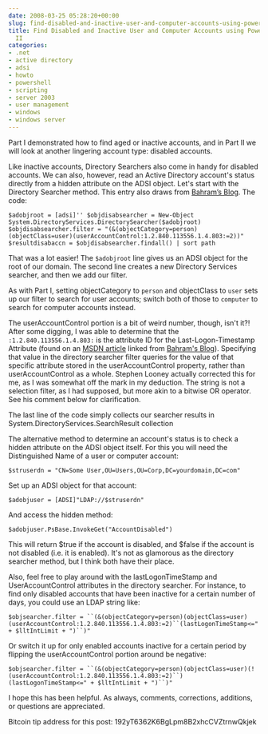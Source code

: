 ```yaml
---
date: 2008-03-25 05:28:20+00:00
slug: find-disabled-and-inactive-user-and-computer-accounts-using-powershell-part2
title: Find Disabled and Inactive User and Computer Accounts using Powershell - Part
  II
categories:
- .net
- active directory
- adsi
- howto
- powershell
- scripting
- server 2003
- user management
- windows
- windows server
---
```


Part I demonstrated how to find aged or inactive accounts, and in Part II we will look at another lingering account type: disabled accounts.

Like inactive accounts, Directory Searchers also come in handy for disabled accounts. We can also, however, read an Active Directory account's status directly from a hidden attribute on the ADSI object. Let's start with the Directory Searcher method. This entry also draws from [Bahram’s Blog](http://blogs.technet.com/bahramr/archive/2008/01/25/powershell-script-to-disable-inactive-accounts-in-active-directory.aspx). The code:

`$adobjroot = [adsi]''
$objdisabsearcher = New-Object System.DirectoryServices.DirectorySearcher($adobjroot)
$objdisabsearcher.filter = "(&(objectCategory=person)(objectClass=user)(userAccountControl:1.2.840.113556.1.4.803:=2))"
$resultdisabaccn = $objdisabsearcher.findall() | sort path`

<!-- more -->

That was a lot easier! The `$adobjroot` line gives us an ADSI object for the root of our domain. The second line creates a new Directory Services searcher, and then we add our filter.

As with Part I, setting objectCategory to `person` and objectClass to `user` sets up our filter to search for user accounts; switch both of those to `computer` to search for computer accounts instead.

The userAccountControl portion is a bit of weird number, though, isn't it?! After some digging, I was able to determine that the `:1.2.840.113556.1.4.803:` is the attribute ID for the Last-Logon-Timestamp Attribute (found on an [MSDN article](http://msdn2.microsoft.com/en-us/library/ms676824.aspx) linked from [Bahram's Blog](http://blogs.technet.com/bahramr/archive/2008/01/25/powershell-script-to-disable-inactive-accounts-in-active-directory.aspx)). Specifying that value in the directory searcher filter queries for the value of that specific attribute stored in the userAccountControl property, rather than userAccountControl as a whole. Stephen Looney actually corrected this for me, as I was somewhat off the mark in my deduction. The string is not a selection filter, as I had supposed, but more akin to a bitwise OR operator. See his comment below for clarification.

The last line of the code simply collects our searcher results in System.DirectoryServices.SearchResult collection

The alternative method to determine an account's status is to check a hidden attribute on the ADSI object itself. For this you will need the Distinguished Name of a user or computer account:

`$struserdn = "CN=Some User,OU=Users,OU=Corp,DC=yourdomain,DC=com"`

Set up an ADSI object for that account:

`$adobjuser = [ADSI]"LDAP://$struserdn"`

And access the hidden method:

`$adobjuser.PsBase.InvokeGet("AccountDisabled")`

This will return $true if the account is disabled, and $false if the account is not disabled (i.e. it is enabled). It's not as glamorous as the directory searcher method, but I think both have their place.

Also, feel free to play around with the lastLogonTimeStamp and UserAccountControl attributes in the directory searcher. For instance, to find only disabled accounts that have been inactive for a certain number of days, you could use an LDAP string like:

`$objsearcher.filter = ``(&(objectCategory=person)(objectClass=user)(userAccountControl:1.2.840.113556.1.4.803:=2)``(lastLogonTimeStamp<=" + $lltIntLimit + ")``)"`

Or switch it up for only enabled accounts inactive for a certain period by flipping the userAccountControl portion around be negative:

`$objsearcher.filter = ``(&(objectCategory=person)(objectClass=user)(!(userAccountControl:1.2.840.113556.1.4.803:=2)``)(lastLogonTimeStamp<=" + $lltIntLimit + ")``)"`

I hope this has been helpful. As always, comments, corrections, additions, or questions are appreciated.

Bitcoin tip address for this post: 192yT6362K6BgLpm8B2xhcCVZtrnwQkjek
